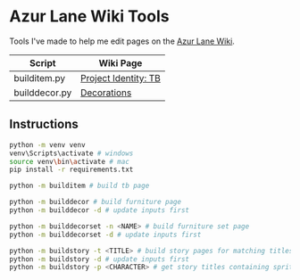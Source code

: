 # Azur Lane Wiki Tools

Tools I've made to help me edit pages on the [Azur Lane Wiki](https://azurlane.koumakan.jp).

|Script|Wiki Page|
|--|--|
|builditem.py|[Project Identity: TB](https://azurlane.koumakan.jp/wiki/Project_Identity:_TB)|
|builddecor.py|[Decorations](https://azurlane.koumakan.jp/wiki/Decorations#List_of_Furniture_Sets)|

## Instructions

```sh
python -m venv venv
venv\Scripts\activate # windows
source venv\bin\activate # mac
pip install -r requirements.txt

python -m builditem # build tb page

python -m builddecor # build furniture page
python -m builddecor -d # update inputs first

python -m builddecorset -n <NAME> # build furniture set page
python -m builddecorset -d # update inputs first

python -m buildstory -t <TITLE> # build story pages for matching titles
python -m buildstory -d # update inputs first
python -m buildstory -p <CHARACTER> # get story titles containing sprites of matching characters
```
